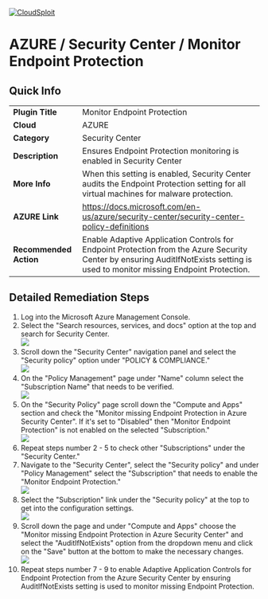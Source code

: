 [![CloudSploit](https://cloudsploit.com/img/logo-new-big-text-100.png "CloudSploit")](https://cloudsploit.com)

# AZURE / Security Center / Monitor Endpoint Protection

## Quick Info

| | |
|-|-|
| **Plugin Title** | Monitor Endpoint Protection |
| **Cloud** | AZURE |
| **Category** | Security Center |
| **Description** | Ensures Endpoint Protection monitoring is enabled in Security Center |
| **More Info** | When this setting is enabled, Security Center audits the Endpoint Protection setting for all virtual machines for malware protection. |
| **AZURE Link** | https://docs.microsoft.com/en-us/azure/security-center/security-center-policy-definitions |
| **Recommended Action** | Enable Adaptive Application Controls for Endpoint Protection from the Azure Security Center by ensuring AuditIfNotExists setting is used to monitor missing Endpoint Protection. |

## Detailed Remediation Steps
1. Log into the Microsoft Azure Management Console.
2. Select the "Search resources, services, and docs" option at the top and search for Security Center. </br> <img src="/resources/azure/securitycenter/monitor-endpoint-protection/step2.png"/>
3. Scroll down the "Security Center" navigation panel and select the "Security policy" option under "POLICY & COMPLIANCE."</br> <img src="/resources/azure/securitycenter/monitor-endpoint-protection/step3.png"/>
4. On the "Policy Management" page under "Name" column select the "Subscription Name" that needs to be verified.</br> <img src="/resources/azure/securitycenter/monitor-endpoint-protection/step4.png"/>
5. On the "Security Policy" page scroll down the "Compute and Apps" section and check the "Monitor missing Endpoint Protection in Azure Security Center". If it's set to "Disabled" then "Monitor Endpoint Protection" is not enabled on the selected "Subscription."</br> <img src="/resources/azure/securitycenter/monitor-endpoint-protection/step5.png"/>
6. Repeat steps number 2 - 5 to check other "Subscriptions" under the "Security Center."</br>
7. Navigate to the "Security Center", select the "Security policy" and under "Policy Management" select the "Subscription" that needs to enable the "Monitor Endpoint Protection."</br> <img src="/resources/azure/securitycenter/monitor-endpoint-protection/step7.png"/>
8. Select the "Subscription" link under the "Security policy" at the top to get into the configuration settings. </br> <img src="/resources/azure/securitycenter/monitor-endpoint-protection/step8.png"/>
9. Scroll down the page and under "Compute and Apps" choose the "Monitor missing Endpoint Protection in Azure Security Center" and select the "AuditIfNotExists" option from the dropdown menu and click on the "Save" button at the bottom to make the necessary changes.</br> <img src="/resources/azure/securitycenter/monitor-endpoint-protection/step9.png"/>
10. Repeat steps number 7 - 9 to enable Adaptive Application Controls for Endpoint Protection from the Azure Security Center by ensuring AuditIfNotExists setting is used to monitor missing Endpoint Protection.</br>

